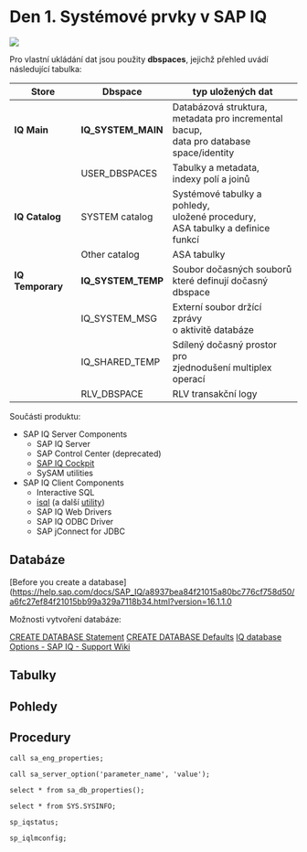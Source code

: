 # Den 1. Systémové prvky v SAP IQ

[![](https://mermaid.ink/img/pako:eNp1kkFvwjAMhf-KlRNMlInuVqFJQC-TQNoo2qXl4DYGojVpSdINBPz3pbTbgG29xHLep_fi-sCyghML2CovPrINagvTeaIATJWuNZYbiOavcTR6hqcXiEi_k17W1wBcaMqsKBQsxk3nGxkP4hAtpmgIViIn0yLX2Hjx0w0HcSdhzmKGQkFkC03DVD927vpi201Ydwl970Ltt-pobyzJ-4kzy4v1FcdT8GAUjf6gH1p6QbIsNOr9jaGV5ZlqEFL89nl-PHVu_7_sayD1N42bqYELuISd5-0u7gZxE0SjMtiwTtYGcZWL8YvxG2ZGxuCaLvRiK82ZuMrdHqHveY_OsK4nuSBlDQy9vusdNW0rMtYc618NiWI9JklLFNytxaEGEmY3JClhgSs56reEJerkdFjZItqrjAVWV9RjVcnRUijQDUqyYIW5cV3iws131uzZed1On4Okv-k)](https://mermaid.live/edit#pako:eNp1kkFvwjAMhf-KlRNMlInuVqFJQC-TQNoo2qXl4DYGojVpSdINBPz3pbTbgG29xHLep_fi-sCyghML2CovPrINagvTeaIATJWuNZYbiOavcTR6hqcXiEi_k17W1wBcaMqsKBQsxk3nGxkP4hAtpmgIViIn0yLX2Hjx0w0HcSdhzmKGQkFkC03DVD927vpi201Ydwl970Ltt-pobyzJ-4kzy4v1FcdT8GAUjf6gH1p6QbIsNOr9jaGV5ZlqEFL89nl-PHVu_7_sayD1N42bqYELuISd5-0u7gZxE0SjMtiwTtYGcZWL8YvxG2ZGxuCaLvRiK82ZuMrdHqHveY_OsK4nuSBlDQy9vusdNW0rMtYc618NiWI9JklLFNytxaEGEmY3JClhgSs56reEJerkdFjZItqrjAVWV9RjVcnRUijQDUqyYIW5cV3iws131uzZed1On4Okv-k)

Pro vlastní ukládání dat jsou použity **dbspaces**, jejichž přehled uvádí následující tabulka:

| Store         | Dbspace       | typ uložených dat  | 
|---------------|---------------|--------------------| 
| **IQ Main**       | **IQ_SYSTEM_MAIN** | Databázová struktura, <br> metadata pro incremental bacup, <br> data pro database space/identity | 
|               | USER_DBSPACES | Tabulky a metadata, <br> indexy polí a joinů | 
| **IQ Catalog**       | SYSTEM catalog | Systémové tabulky a pohledy, <br> uložené procedury, <br> ASA tabulky a definice funkcí | 
|               | Other catalog | ASA tabulky |
| **IQ Temporary**  | **IQ_SYSTEM_TEMP** | Soubor dočasných souborů <br> které definují dočasný dbspace | 
|               | IQ_SYSTEM_MSG | Externí soubor držící zprávy <br>o aktivitě databáze | 
|               | IQ_SHARED_TEMP | Sdílený dočasný prostor pro <br> zjednodušení multiplex operací | 
| | RLV_DBSPACE | RLV transakční logy |


Součásti produktu:

- SAP IQ Server Components
	- SAP IQ Server
	- SAP Control Center (deprecated)
	- [SAP IQ Cockpit](https://help.sap.com/docs/SAP_IQ/14180868751e10149705b0ef6818ec08/5536c2c36e244afeaa8dc483d5a63f5d.html?version=16.1.1.0)
	- SySAM utilities
- SAP IQ Client Components
	- Interactive SQL
	- [isql](https://help.sap.com/docs/SAP_IQ/a893062984f21015b9e8b03f96ed0cbb/a2749f8784f21015b3ad89edd5ed5bf0.html?version=16.1.1.0) (a další [utility](https://help.sap.com/docs/SAP_IQ/a893062984f21015b9e8b03f96ed0cbb/1478006e20e54b359889483512791d9e.html?version=16.1.1.0))
	- SAP IQ Web Drivers
	- SAP IQ ODBC Driver
	- SAP jConnect for JDBC


## Databáze
[Before you create a database](https://help.sap.com/docs/SAP_IQ/a8937bea84f21015a80bc776cf758d50/a6fc27ef84f21015bb99a329a7118b34.html?version=16.1.1.0

Možnosti vytvoření databáze:


[CREATE DATABASE Statement](https://help.sap.com/saphelp_iq1610_iqrefso/helpdata/en/a6/16791184f210158207cc6972cf879d/frameset.htm)
[CREATE DATABASE Defaults](https://help.sap.com/docs/SAP_IQ/a8937bea84f21015a80bc776cf758d50/a6fe2d0884f210158733eba14e7e0dee.html?version=16.1.1.0)
[IQ database Options - SAP IQ - Support Wiki](https://wiki.scn.sap.com/wiki/display/SYBIQ/IQ+database+Options)


## Tabulky


## Pohledy


## Procedury



```
call sa_eng_properties;

call sa_server_option('parameter_name', 'value');

select * from sa_db_properties();

select * from SYS.SYSINFO;

sp_iqstatus;

sp_iqlmconfig;
```